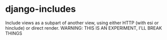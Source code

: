 # django-includes
Include views as a subpart of another view, using either HTTP (with esi or hinclude) or direct render. WARNING: THIS IS AN EXPERIMENT, I'LL BREAK THINGS
